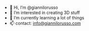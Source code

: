 - 👋 Hi, I’m @giannilorusso
- 👀 I’m interested in creating 3D stuff
- 🌱 I’m currently learning a lot of things
- 📫 contact: info@giannilorusso.com

<!---
giannilorusso/giannilorusso is a ✨ special ✨ repository because its `README.md` (this file) appears on your GitHub profile.
You can click the Preview link to take a look at your changes.
--->
